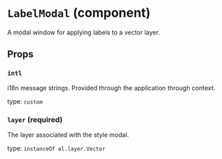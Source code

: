 `LabelModal` (component)
========================

A modal window for applying labels to a vector layer.

Props
-----

### `intl`

i18n message strings. Provided through the application through context.

type: `custom`


### `layer` (required)

The layer associated with the style modal.

type: `instanceOf ol.layer.Vector`

